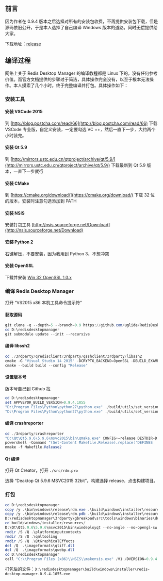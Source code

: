 ## 前言

因为作者在 0.9.4 版本之后选择对所有的安装包收费，不再提供安装包下载，但是源码依旧公开，于是本人选择了自己编译 Windows 版本的道路，同时无偿提供给大家。

下载地址：[release](https://github.com/necan/RedisDesktopManager-Windows/releases)

## 编译过程

网络上关于 Redis Desktop Manager 的编译教程都是 Linux 下的，没有任何参考价值。而官方文档提供的步骤过于简洁，具体操作完全没有，以至于根本无法操作。本人摸索了几个小时，终于完整编译并打包。具体操作如下：

### 安装工具

#### 安装 VSCode 2015

到 [http://blog.postcha.com/read/66](http://blog.postcha.com/read/66) 下载 VSCode 专业版，自定义安装，一定要勾选 VC ++，然后一直下一步，大约两个小时装完。

#### 安装 Qt 5.9

到 [http://mirrors.ustc.edu.cn/qtproject/archive/qt/5.9/](http://mirrors.ustc.edu.cn/qtproject/archive/qt/5.9/) 下载最新到 Qt 5.9 版本，一直下一步就行

#### 安装 CMake

到 [https://cmake.org/download/](https://cmake.org/download/) 下载 32 位的版本，安装时注意勾选添加到 PATH

#### 安装 NSIS

安装打包工具 [http://nsis.sourceforge.net/Download](http://nsis.sourceforge.net/Download)

#### 安装 Python 2

右键解压，不要安装，因为我用到 Python 3，不想冲突

#### 安装 OpenSSL

下载并安装 [Win 32 OpenSSL 1.0.x](https://slproweb.com/products/Win32OpenSSL.html) 

### 编译 Redis Desktop Manager

打开 “VS2015 x86 本机工具命令提示符”

#### 获取源码

```powershell
git clone -q --depth=5 --branch=0.9 https://github.com/uglide/RedisDesktopManager.git D:\redisdesktopmanager
cd D:\redisdesktopmanager
git submodule update --init --recursive
```

#### 编译 libssh2

```powershell
cd ./3rdparty/qredisclient/3rdparty/qsshclient/3rdparty/libssh2
cmake -G "Visual Studio 14 2015" -DCRYPTO_BACKEND=OpenSSL -DBUILD_EXAMPLES=off -DBUILD_TESTING=off -H. -Bbuild
cmake --build build --config "Release"
```

#### 设置版本号

版本号自己到 Github 找

```powershell
cd D:\redisdesktopmanager
set APPVEYOR_BUILD_VERSION=0.9.4.1055
"D:\Program Files\Python\python27\python.exe" ./build/utils/set_version.py %APPVEYOR_BUILD_VERSION% > ./src/version.h
"D:\Program Files\Python\python27\python.exe" ./build/utils/set_version.py %APPVEYOR_BUILD_VERSION% > ./3rdparty/crashreporter/src/version.h
```

#### 编译 crashreporter

```powershell
cd ./3rdparty/crashreporter
"D:\Qt\Qt5.9.6\5.9.6\msvc2015\bin\qmake.exe" CONFIG+=release DESTDIR=D:\redisdesktopmanager\bin\windows\release
powershell -Command "(Get-Content Makefile.Release).replace('DEFINES       =','DEFINES       = -DAPP_NAME=\\\"RedisDesktopManager\\\" -DAPP_VERSION=\\\""%APPVEYOR_BUILD_VERSION%"\\\" -DCRASH_SERVER_URL=\\\"https://oops.redisdesktop.com/crash-report\\\"')" > Makefile.Release2
nmake -f Makefile.Release2
```

#### Qt 编译

打开 Qt Creator，打开 `./src/rdm.pro`

选择 “Deaktop Qt 5.9.6 MSVC2015 32bit”，构建选择 release，点击构建项目。

### 打包

```powershell
cd D:\redisdesktopmanager
copy /y .\bin\windows\release\rdm.exe .\build\windows\installer\resources\rdm.exe
copy /y .\bin\windows\release\rdm.pdb .\build\windows\installer\resources\rdm.pdb
D:\redisdesktopmanager\3rdparty\gbreakpad\src\tools\windows\binaries\dump_syms .\bin\windows\release\rdm.pdb  > .\build\windows\installer\resources\rdm.sym
cd build/windows/installer/resources/
D:\Qt\Qt5.9.6\5.9.6\msvc2015\bin\windeployqt --no-angle --no-opengl-sw --no-compiler-runtime --no-translations --release --force --qmldir D:\redisdesktopmanager\src\qml rdm.exe
rmdir /S /Q .\platforminputcontexts
rmdir /S /Q .\qmltooling
rmdir /S /Q .\QtGraphicalEffects
del /Q  .\imageformats\qtiff.dll
del /Q  .\imageformats\qwebp.dll
cd D:\redisdesktopmanager
call "C:\\Program Files (x86)\\NSIS\\makensis.exe" /V1 /DVERSION=0.9.4.1055  ./build/windows/installer/installer.nsi
```

打包后的文件：`D:\redisdesktopmanager\build\windows\installer\redis-desktop-manager-0.9.4.1055.exe`
